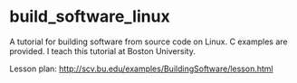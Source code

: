 # build_software_linux
A tutorial for building software from source code on Linux. C examples are provided. I teach this tutorial at Boston University.

Lesson plan:  http://scv.bu.edu/examples/BuildingSoftware/lesson.html

